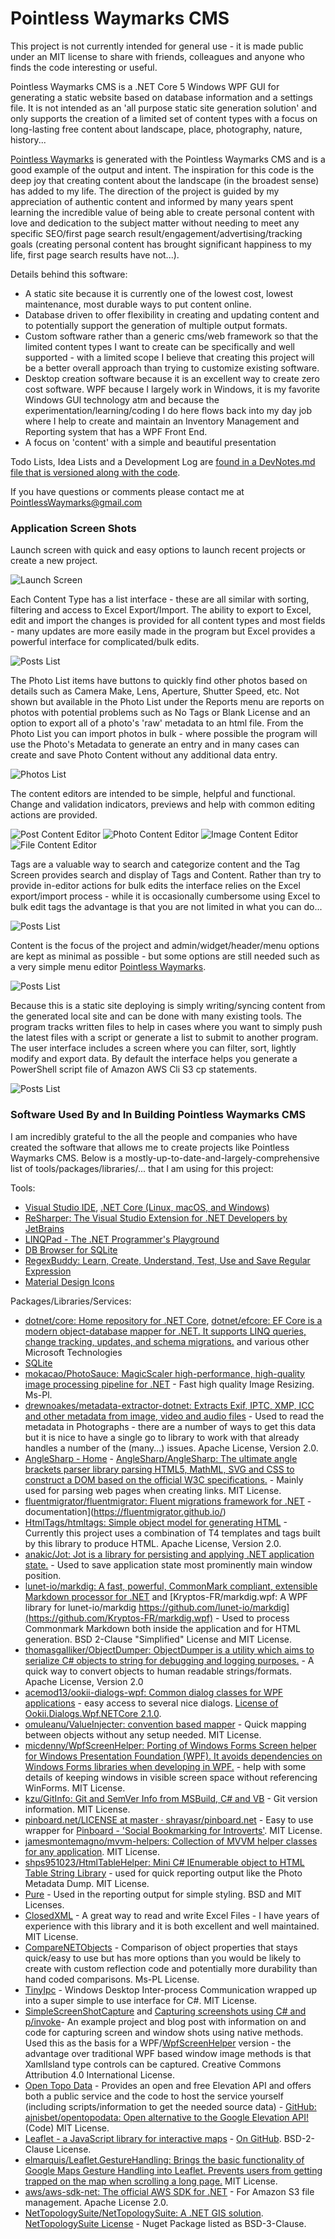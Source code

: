# Pointless Waymarks CMS

This project is not currently intended for general use - it is made public under an MIT license to share with friends, colleagues and anyone who finds the code interesting or useful.

Pointless Waymarks CMS is a .NET Core 5 Windows WPF GUI for generating a static website based on database information and a settings file. It is not intended as an 'all purpose static site generation solution' and only supports the creation of a limited set of content types with a focus on long-lasting free content about landscape, place, photography, nature, history...

[Pointless Waymarks](https://PointlessWaymarks.com) is generated with the Pointless Waymarks CMS and is a good example of the output and intent. The inspiration for this code is the deep joy that creating content about the landscape (in the broadest sense) has added to my life. The direction of the project is guided by my appreciation of authentic content and informed by many years spent learning the incredible value of being able to create personal content with love and dedication to the subject matter without needing to meet any specific SEO/first page search result/engagement/advertising/tracking goals (creating personal content has brought significant happiness to my life, first page search results have not...).

Details behind this software:
 - A static site because it is currently one of the lowest cost, lowest maintenance, most durable ways to put content online.
 - Database driven to offer flexibility in creating and updating content and to potentially support the generation of multiple output formats.
 - Custom software rather than a generic cms/web framework so that the limited content types I want to create can be specifically and well supported - with a limited scope I believe that creating this project will be a better overall approach than trying to customize existing software.
 - Desktop creation software because it is an excellent way to create zero cost software. WPF because I largely work in Windows, it is my favorite Windows GUI technology atm and because the experimentation/learning/coding I do here flows back into my day job where I help to create and maintain an Inventory Management and Reporting system that has a WPF Front End.
 - A focus on 'content' with a simple and beautiful presentation

Todo Lists, Idea Lists and a Development Log are [found in a DevNotes.md file that is versioned along with the code](PointlessWaymarksCmsContentEditor/DevNotes.md).

If you have questions or comments please contact me at PointlessWaymarks@gmail.com


### Application Screen Shots

Launch screen with quick and easy options to launch recent projects or create a new project.


![Launch Screen](PointlessWaymarksCmsScreenShots/LaunchScreen.jpg "Launch Screen")


Each Content Type has a list interface - these are all similar with sorting, filtering and access to Excel Export/Import. The ability to export to Excel, edit and import the changes is provided for all content types and most fields - many updates are more easily made in the program but Excel provides a powerful interface for complicated/bulk edits.


![Posts List](PointlessWaymarksCmsScreenShots/PostsList.jpg "Posts List")


The Photo List items have buttons to quickly find other photos based on details such as Camera Make, Lens, Aperture, Shutter Speed, etc. Not shown but available in the Photo List under the Reports menu are reports on photos with potential problems such as No Tags or Blank License and an option to export all of a photo's 'raw' metadata to an html file.
From the Photo List you can import photos in bulk - where possible the program will use the Photo's Metadata to generate an entry and in many cases can create and save Photo Content without any additional data entry.


![Photos List](PointlessWaymarksCmsScreenShots/PhotoList.jpg "Photos List")


The content editors are intended to be simple, helpful and functional. Change and validation indicators, previews and help with common editing actions are provided.


![Post Content Editor](PointlessWaymarksCmsScreenShots/PostEditorWithPreview.jpg "Post Content Editor")
![Photo Content Editor](PointlessWaymarksCmsScreenShots/PhotoEditor-ShowingFileAndPhotoMetadata.jpg "Photo Content Editor")
![Image Content Editor](PointlessWaymarksCmsScreenShots/ImageEditor.jpg "Image Content Editor")
![File Content Editor](PointlessWaymarksCmsScreenShots/FileEditorShowingValidationAndChangeIndicators.jpg "File Content Editor")


Tags are a valuable way to search and categorize content and the Tag Screen provides search and display of Tags and Content. Rather than try to provide in-editor actions for bulk edits the interface relies on the Excel export/import process - while it is occasionally cumbersome using Excel to bulk edit tags the advantage is that you are not limited in what you can do...


![Posts List](PointlessWaymarksCmsScreenShots/TagList.jpg "File Content Editor")


Content is the focus of the project and admin/widget/header/menu options are kept as minimal as possible - but some options are still needed such as a very simple menu editor [Pointless Waymarks](https://PointlessWaymarks.com).


![Posts List](PointlessWaymarksCmsScreenShots/MenuLinksEditor.jpg "Menu Links Editor")


Because this is a static site deploying is simply writing/syncing content from the generated local site and can be done with many existing tools. The program tracks written files to help in cases where you want to simply push the latest files with a script or generate a list to submit to another program. The user interface includes a screen where you can filter, sort, lightly modify and export data. By default the interface helps you generate a PowerShell script file of Amazon AWS Cli S3 cp statements.


![Posts List](PointlessWaymarksCmsScreenShots/WrittenFilesList.jpg "Written Files List")


### Software Used By and In Building Pointless Waymarks CMS

I am incredibly grateful to the all the people and companies who have created the software that allows me to create projects like Pointless Waymarks CMS. Below is a mostly-up-to-date-and-largely-comprehensive list of tools/packages/libraries/... that I am using for this project:

Tools:
 - [Visual Studio IDE](https://visualstudio.microsoft.com/), [.NET Core (Linux, macOS, and Windows)](https://dotnet.microsoft.com/download/dotnet-core)
 - [ReSharper: The Visual Studio Extension for .NET Developers by JetBrains](https://www.jetbrains.com/resharper/)
 - [LINQPad - The .NET Programmer's Playground](https://www.linqpad.net/)
 - [DB Browser for SQLite](https://sqlitebrowser.org/)
 - [RegexBuddy: Learn, Create, Understand, Test, Use and Save Regular Expression](https://www.regexbuddy.com/)
 - [Material Design Icons](http://materialdesignicons.com/)

Packages/Libraries/Services:
 - [dotnet/core: Home repository for .NET Core](https://github.com/dotnet/core), [dotnet/efcore: EF Core is a modern object-database mapper for .NET. It supports LINQ queries, change tracking, updates, and schema migrations.](https://github.com/dotnet/efcore) and various other Microsoft Technologies
 - [SQLite](https://www.sqlite.org/index.html)
 - [mokacao/PhotoSauce: MagicScaler high-performance, high-quality image processing pipeline for .NET](https://github.com/mokacao/PhotoSauce) - Fast high quality Image Resizing. Ms-Pl.
 - [drewnoakes/metadata-extractor-dotnet: Extracts Exif, IPTC, XMP, ICC and other metadata from image, video and audio files](https://github.com/drewnoakes/metadata-extractor-dotnet) - Used to read the metadata in Photographs - there are a number of ways to get this data but it is nice to have a single go to library to work with that already handles a number of the (many...) issues. Apache License, Version 2.0.
 - [AngleSharp - Home](https://anglesharp.github.io/) - [AngleSharp/AngleSharp: The ultimate angle brackets parser library parsing HTML5, MathML, SVG and CSS to construct a DOM based on the official W3C specifications.](https://github.com/AngleSharp/AngleSharp) - Mainly used for parsing web pages when creating links. MIT License.
 - [fluentmigrator/fluentmigrator: Fluent migrations framework for .NET](https://github.com/fluentmigrator/fluentmigrator) -  documentation](https://fluentmigrator.github.io/)
 - [HtmlTags/htmltags: Simple object model for generating HTML](https://github.com/HtmlTags/htmltags) - Currently this project uses a combination of T4 templates and tags built by this library to produce HTML. Apache License, Version 2.0.
 - [anakic/Jot: Jot is a library for persisting and applying .NET application state.](https://github.com/anakic/Jot) - Used to save application state most prominently main window position.
 - [lunet-io/markdig: A fast, powerful, CommonMark compliant, extensible Markdown processor for .NET](https://github.com/lunet-io/markdig) and [Kryptos-FR/markdig.wpf: A WPF library for lunet-io/markdig https://github.com/lunet-io/markdig](https://github.com/Kryptos-FR/markdig.wpf) - Used to process Commonmark Markdown both inside the application and for HTML generation. BSD 2-Clause "Simplified" License and MIT License.
 - [thomasgalliker/ObjectDumper: ObjectDumper is a utility which aims to serialize C# objects to string for debugging and logging purposes.](https://github.com/thomasgalliker/ObjectDumper) - A quick way to convert objects to human readable strings/formats. Apache License, Version 2.0
 - [acemod13/ookii-dialogs-wpf: Common dialog classes for WPF applications](https://github.com/acemod13/ookii-dialogs-wpf) - easy access to several nice dialogs. [License of Ookii.Dialogs.Wpf.NETCore 2.1.0](https://www.nuget.org/packages/Ookii.Dialogs.Wpf.NETCore/2.1.0/License).
 - [omuleanu/ValueInjecter: convention based mapper](https://github.com/omuleanu/ValueInjecter) - Quick mapping between objects without any setup needed. MIT License.
 - [micdenny/WpfScreenHelper: Porting of Windows Forms Screen helper for Windows Presentation Foundation (WPF). It avoids dependencies on Windows Forms libraries when developing in WPF.](https://github.com/micdenny/WpfScreenHelper) - help with some details of keeping windows in visible screen space without referencing WinForms. MIT License.
 - [kzu/GitInfo: Git and SemVer Info from MSBuild, C# and VB](https://github.com/kzu/GitInfo) - Git version information. MIT License.
 - [pinboard.net/LICENSE at master · shrayasr/pinboard.net](https://github.com/shrayasr/pinboard.net/blob/master/LICENSE) - Easy to use wrapper for [Pinboard - 'Social Bookmarking for Introverts'](http://pinboard.in/). MIT License.
 - [jamesmontemagno/mvvm-helpers: Collection of MVVM helper classes for any application](https://github.com/jamesmontemagno/mvvm-helpers). MIT License.
 - [shps951023/HtmlTableHelper: Mini C# IEnumerable object to HTML Table String Library](https://github.com/shps951023/HtmlTableHelper) - used for quick reporting output like the Photo Metadata Dump. MIT License.
 - [Pure](https://purecss.io/) - Used in the reporting output for simple styling. BSD and MIT Licenses.
 - [ClosedXML](https://github.com/ClosedXML/ClosedXML) - A great way to read and write Excel Files - I have years of experience with this library and it is both excellent and well maintained. MIT License.
 - [CompareNETObjects](https://github.com/GregFinzer/Compare-Net-Objects) - Comparison of object properties that stays quick/easy to use but has more options than you would be likely to create with custom reflection code and potentially more durability than hand coded comparisons. Ms-PL License.
 - [TinyIpc](https://github.com/steamcore/TinyIpc) - Windows Desktop Inter-process Communication wrapped up into a super simple to use interface for C#. MIT License.
 - [SimpleScreenShotCapture](https://github.com/cyotek/SimpleScreenshotCapture) and [Capturing screenshots using C# and p/invoke](https://www.cyotek.com/blog/capturing-screenshots-using-csharp-and-p-invoke)- An example project and blog post with information on and code for capturing screen and window shots using native methods. Used this as the basis for a WPF/[WpfScreenHelper](https://github.com/micdenny/WpfScreenHelper) version - the advantage over traditional WPF based window image methods is that XamlIsland type controls can be captured. Creative Commons Attribution 4.0 International License.
 - [Open Topo Data](https://www.opentopodata.org/) - Provides an open and free Elevation API and offers both a public service and the code to host the service yourself (including scripts/information to get the needed source data) - [GitHub: ajnisbet/opentopodata: Open alternative to the Google Elevation API!](https://github.com/ajnisbet/opentopodata) (Code) MIT License.
 - [Leaflet - a JavaScript library for interactive maps](https://leafletjs.com/) - [On GitHub](https://github.com/Leaflet/Leaflet). BSD-2-Clause License.
 - [elmarquis/Leaflet.GestureHandling: Brings the basic functionality of Google Maps Gesture Handling into Leaflet. Prevents users from getting trapped on the map when scrolling a long page.](https://github.com/elmarquis/Leaflet.GestureHandling) MIT License.
 - [aws/aws-sdk-net: The official AWS SDK for .NET](https://github.com/aws/aws-sdk-net/) - For Amazon S3 file management. Apache License 2.0.
 - [NetTopologySuite/NetTopologySuite: A .NET GIS solution](https://github.com/NetTopologySuite/NetTopologySuite). [NetTopologySuite License](https://github.com/NetTopologySuite/NetTopologySuite/blob/develop/License.md) - Nuget Package listed as BSD-3-Clause.
